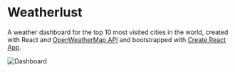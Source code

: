# Weatherlust

A weather dashboard for the top 10 most visited cities in the world, created with React and [OpenWeatherMap API](https://openweathermap.org/) and bootstrapped with [Create React App](https://github.com/facebook/create-react-app).

![Dashboard](https://github.com/kristinlam/weather-dashboard/blob/main/src/images/readme.png?raw=true)
